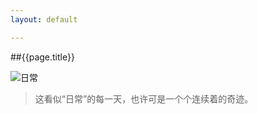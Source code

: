 ```yaml
---
layout: default

---
```


##{{page.title}}

<img alt="日常" src="http://pic.yupoo.com/froo/BHA7yww1/medish.jpg">

>这看似“日常”的每一天，也许可是一个个连续着的奇迹。